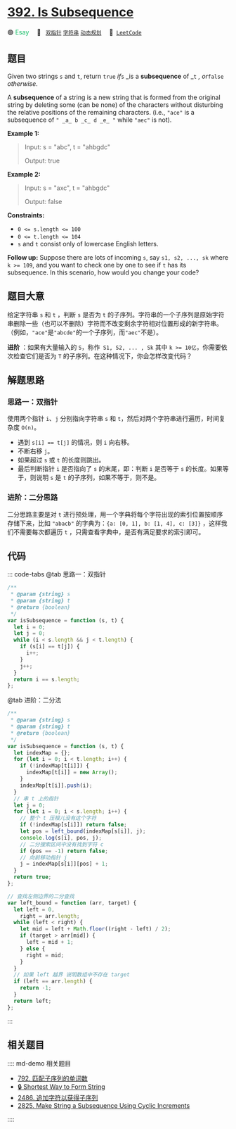 # [392. Is Subsequence](https://leetcode.com/problems/is-subsequence/)

🟢 <font color=#15bd66>Esay</font>&emsp; 🔖&ensp; [`双指针`](/leetcode/outline/tag/two-pointers.md) [`字符串`](/leetcode/outline/tag/string.md) [`动态规划`](/leetcode/outline/tag/dynamic-programming.md)&emsp; 🔗&ensp;[`LeetCode`](https://leetcode.com/problems/is-subsequence/)

## 题目

Given two strings `s` and `t`, return `true` _if_`s` _is a **subsequence** of
_`t` _, or_`false` _otherwise_.

A **subsequence** of a string is a new string that is formed from the original
string by deleting some (can be none) of the characters without disturbing the
relative positions of the remaining characters. (i.e., `"ace"` is a
subsequence of `" _a_ b _c_ d _e_ "` while `"aec"` is not).

**Example 1:**

> Input: s = "abc", t = "ahbgdc"
>
> Output: true

**Example 2:**

> Input: s = "axc", t = "ahbgdc"
>
> Output: false

**Constraints:**

- `0 <= s.length <= 100`
- `0 <= t.length <= 104`
- `s` and `t` consist only of lowercase English letters.

**Follow up:** Suppose there are lots of incoming `s`, say `s1, s2, ..., sk`
where `k >= 109`, and you want to check one by one to see if `t` has its
subsequence. In this scenario, how would you change your code?

## 题目大意

给定字符串 `s` 和 `t` ，判断 `s` 是否为 `t` 的子序列。字符串的一个子序列是原始字符串删除一些（也可以不删除）字符而不改变剩余字符相对位置形成的新字符串。（例如，`"ace"`是`"abcde"`的一个子序列，而`"aec"`不是）。

**进阶** ：如果有大量输入的 `S`，称作` S1, S2, ... , Sk` 其中 `k >= 10亿`，你需要依次检查它们是否为 `T` 的子序列。在这种情况下，你会怎样改变代码？

## 解题思路

### 思路一：双指针

使用两个指针 `i`、`j` 分别指向字符串 `s` 和 `t`，然后对两个字符串进行遍历，时间复杂度 `O(n)`。

- 遇到 `s[i] == t[j]` 的情况，则 `i` 向右移。
- 不断右移 `j`。
- 如果超过 `s` 或 `t` 的长度则跳出。
- 最后判断指针 `i` 是否指向了 `s` 的末尾，即：判断 `i` 是否等于 `s` 的长度。如果等于，则说明 `s` 是 `t` 的子序列，如果不等于，则不是。

### 进阶：二分思路

二分思路主要是对 `t` 进行预处理，用一个字典将每个字符出现的索引位置按顺序存储下来，比如 `"abacb"` 的字典为：`{a: [0, 1], b: [1, 4], c: [3]}` ，这样我们不需要每次都遍历 `t` ，只需查看字典中，是否有满足要求的索引即可。

## 代码

::: code-tabs
@tab 思路一：双指针

```javascript
/**
 * @param {string} s
 * @param {string} t
 * @return {boolean}
 */
var isSubsequence = function (s, t) {
  let i = 0;
  let j = 0;
  while (i < s.length && j < t.length) {
    if (s[i] == t[j]) {
      i++;
    }
    j++;
  }
  return i == s.length;
};
```

@tab 进阶：二分法

```javascript
/**
 * @param {string} s
 * @param {string} t
 * @return {boolean}
 */
var isSubsequence = function (s, t) {
  let indexMap = {};
  for (let i = 0; i < t.length; i++) {
    if (!indexMap[t[i]]) {
      indexMap[t[i]] = new Array();
    }
    indexMap[t[i]].push(i);
  }
  // 串 t 上的指针
  let j = 0;
  for (let i = 0; i < s.length; i++) {
    // 整个 t 压根儿没有这个字符
    if (!indexMap[s[i]]) return false;
    let pos = left_bound(indexMap[s[i]], j);
    console.log(s[i], pos, j);
    // 二分搜索区间中没有找到字符 c
    if (pos == -1) return false;
    // 向前移动指针 j
    j = indexMap[s[i]][pos] + 1;
  }
  return true;
};

// 查找左侧边界的二分查找
var left_bound = function (arr, target) {
  let left = 0,
    right = arr.length;
  while (left < right) {
    let mid = left + Math.floor((right - left) / 2);
    if (target > arr[mid]) {
      left = mid + 1;
    } else {
      right = mid;
    }
  }
  // 如果 left 越界 说明数组中不存在 target
  if (left == arr.length) {
    return -1;
  }
  return left;
};
```

:::

## 相关题目

:::: md-demo 相关题目

- [792. 匹配子序列的单词数](https://leetcode.com/problems/number-of-matching-subsequences)
- [🔒 Shortest Way to Form String](https://leetcode.com/problems/shortest-way-to-form-string)
- [2486. 追加字符以获得子序列](https://leetcode.com/problems/append-characters-to-string-to-make-subsequence)
- [2825. Make String a Subsequence Using Cyclic Increments](https://leetcode.com/problems/make-string-a-subsequence-using-cyclic-increments)

::::
